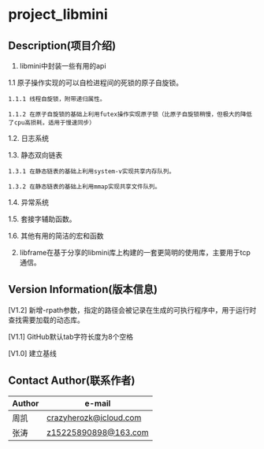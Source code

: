 # project_libmini

## Description(项目介绍)

1. libmini中封装一些有用的api

  1.1 原子操作实现的可以自检进程间的死锁的原子自旋锁。

    1.1.1 线程自旋锁，附带递归属性。

    1.1.2 在原子自旋锁的基础上利用futex操作实现原子锁（比原子自旋锁稍慢，但极大的降低了cpu高损耗，适用于慢速同步）

  1.2. 日志系统

  1.3. 静态双向链表

    1.3.1 在静态链表的基础上利用system-v实现共享内存队列。

    1.3.2 在静态链表的基础上利用mmap实现共享文件队列。

  1.4. 异常系统
	
  1.5. 套接字辅助函数。
  
  1.6. 其他有用的简洁的宏和函数

2. libframe在基于分享的libmini库上构建的一套更简明的使用库，主要用于tcp通信。


## Version Information(版本信息)

[V1.2] 新增-rpath参数，指定的路径会被记录在生成的可执行程序中，用于运行时查找需要加载的动态库。

[V1.1] GitHub默认tab字符长度为8个空格

[V1.0] 建立基线


## Contact Author(联系作者)

| Author                | e-mail                              |
|-----------------------|-------------------------------------|
| 周凯                  | crazyherozk@icloud.com              |
| 张涛                  | z15225890898@163.com                |

